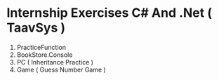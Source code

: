 # Internship Exercises C# And .Net  ( TaavSys )
1. PracticeFunction
2. BookStore.Console
3. PC ( Inheritance Practice )
4. Game ( Guess Number Game )
